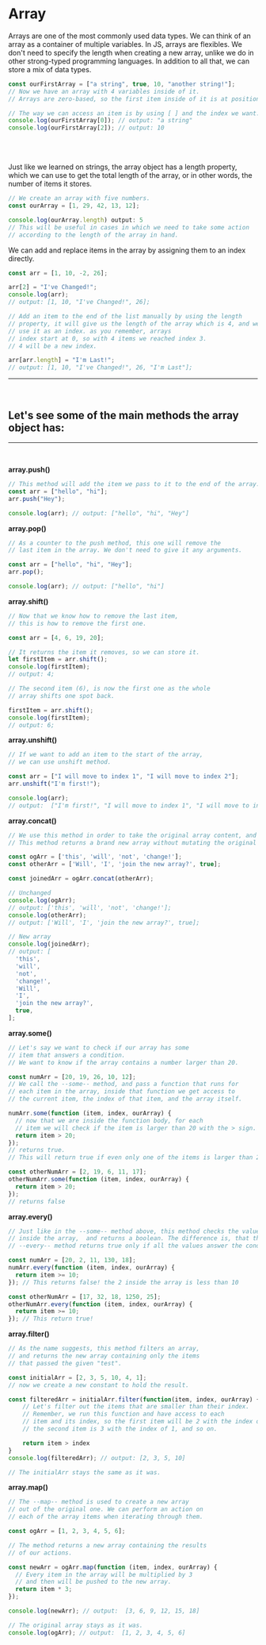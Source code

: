 # Array

Arrays are one of the most commonly used data types.
We can think of an array as a container of multiple variables.
In JS, arrays are flexibles. We don't need to specify the length when creating a new array, unlike we do in other strong-typed programming languages. In addition to all that, we can store a mix of data types.

```js
const ourFirstArray = ["a string", true, 10, "another string!"];
// Now we have an array with 4 variables inside of it.
// Arrays are zero-based, so the first item inside of it is at position 0.

// The way we can access an item is by using [ ] and the index we want.
console.log(ourFirstArray[0]); // output: "a string"
console.log(ourFirstArray[2]); // output: 10
```

<br />
<br />

Just like we learned on strings, the array object has a length property, which we can use to get the total length of the array, or in other words, the number of items it stores.

```js
// We create an array with five numbers.
const ourArray = [1, 29, 42, 13, 12];

console.log(ourArray.length) output: 5
// This will be useful in cases in which we need to take some action
// according to the length of the array in hand.
```

We can add and replace items in the array by assigning them to an index directly.

```js
const arr = [1, 10, -2, 26];

arr[2] = "I've Changed!";
console.log(arr);
// output: [1, 10, "I've Changed!", 26];

// Add an item to the end of the list manually by using the length
// property, it will give us the length of the array which is 4, and we
// use it as an index. as you remember, arrays
// index start at 0, so with 4 items we reached index 3.
// 4 will be a new index.

arr[arr.length] = "I'm Last!";
// output: [1, 10, "I've Changed!", 26, "I'm Last"];
```

<hr><br>

## Let's see some of the main methods the array object has:

<hr><br>

**array.push()**

```js
// This method will add the item we pass to it to the end of the array.
const arr = ["hello", "hi"];
arr.push("Hey");

console.log(arr); // output: ["hello", "hi", "Hey"]
```

**array.pop()**

```js
// As a counter to the push method, this one will remove the
// last item in the array. We don't need to give it any arguments.

const arr = ["hello", "hi", "Hey"];
arr.pop();

console.log(arr); // output: ["hello", "hi"]
```

**array.shift()**

```js
// Now that we know how to remove the last item,
// this is how to remove the first one.

const arr = [4, 6, 19, 20];

// It returns the item it removes, so we can store it.
let firstItem = arr.shift();
console.log(firstItem);
// output: 4;

// The second item (6), is now the first one as the whole
// array shifts one spot back.

firstItem = arr.shift();
console.log(firstItem);
// output: 6;
```

**array.unshift()**

```js
// If we want to add an item to the start of the array,
// we can use unshift method.

const arr = ["I will move to index 1", "I will move to index 2"];
arr.unshift("I'm first!");

console.log(arr);
// output:  ["I'm first!", "I will move to index 1", "I will move to index 2"]
```

**array.concat()**

```js
// We use this method in order to take the original array content, and add to it.
// This method returns a brand new array without mutating the original one.

const ogArr = ['this', 'will', 'not', 'change!'];
const otherArr = ['Will', 'I', 'join the new array?', true];

const joinedArr = ogArr.concat(otherArr);

// Unchanged
console.log(ogArr);
// output: ['this', 'will', 'not', 'change!'];
console.log(otherArr);
// output: ['Will', 'I', 'join the new array?', true];

// New array
console.log(joinedArr);
// output: [
  'this',
  'will',
  'not',
  'change!',
  'Will',
  'I',
  'join the new array?',
  true,
];
```

**array.some()**

```js
// Let's say we want to check if our array has some
// item that answers a condition.
// We want to know if the array contains a number larger than 20.

const numArr = [20, 19, 26, 10, 12];
// We call the --some-- method, and pass a function that runs for
// each item in the array, inside that function we get access to
// the current item, the index of that item, and the array itself.

numArr.some(function (item, index, ourArray) {
  // now that we are inside the function body, for each
  // item we will check if the item is larger than 20 with the > sign.
  return item > 20;
});
// returns true.
// This will return true if even only one of the items is larger than 20.

const otherNumArr = [2, 19, 6, 11, 17];
otherNumArr.some(function (item, index, ourArray) {
  return item > 20;
});
// returns false
```

**array.every()**

```js
// Just like in the --some-- method above, this method checks the values
// inside the array,  and returns a boolean. The difference is, that the
// --every-- method returns true only if all the values answer the condition

const numArr = [20, 2, 11, 130, 18];
numArr.every(function (item, index, ourArray) {
  return item >= 10;
}); // This returns false! the 2 inside the array is less than 10

const otherNumArr = [17, 32, 18, 1250, 25];
otherNumArr.every(function (item, index, ourArray) {
  return item >= 10;
}); // This return true!
```

**array.filter()**

```js
// As the name suggests, this method filters an array,
// and returns the new array containing only the items
// that passed the given "test".

const initialArr = [2, 3, 5, 10, 4, 1];
// now we create a new constant to hold the result.

const filteredArr = initialArr.filter(function(item, index, ourArray) {
	// Let's filter out the items that are smaller than their index.
	// Remember, we run this function and have access to each
	// item and its index, so the first item will be 2 with the index of 0
	// the second item is 3 with the index of 1, and so on.

	return item > index
}
console.log(filteredArr); // output: [2, 3, 5, 10]

// The initialArr stays the same as it was.
```

**array.map()**

```js
// The --map-- method is used to create a new array
// out of the original one. We can perform an action on
// each of the array items when iterating through them.

const ogArr = [1, 2, 3, 4, 5, 6];

// The method returns a new array containing the results
// of our actions.

const newArr = ogArr.map(function (item, index, ourArray) {
  // Every item in the array will be multiplied by 3
  // and then will be pushed to the new array.
  return item * 3;
});

console.log(newArr); // output:  [3, 6, 9, 12, 15, 18]

// The original array stays as it was.
console.log(ogArr); // output:  [1, 2, 3, 4, 5, 6]
```
